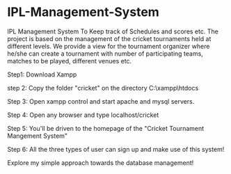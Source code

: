 # IPL-Management-System
IPL Management System To Keep track of Schedules and scores etc.
The project is based on the management of the cricket tournaments held at different levels. We provide a view for the tournament organizer where he/she can create a tournament with number of participating teams, matches to be played, different venues etc.

Step1: Download Xampp

step 2: Copy the folder "cricket" on the directory C:\xampp\htdocs

Step 3: Open xampp control and start apache and mysql servers.

Step 4: Open any browser and type localhost/cricket

Step 5: You'll be driven to the homepage of the "Cricket Tournament Mangement System"

Step 6: All the three types of user can sign up and make use of this system!

Explore my simple approach towards the database management!


